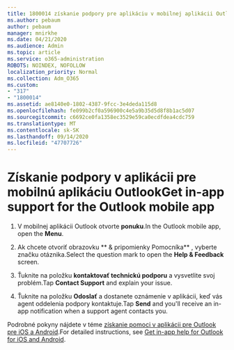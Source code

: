 ```yaml
---
title: 1800014 získanie podpory pre aplikáciu v mobilnej aplikácii Outlook
ms.author: pebaum
author: pebaum
manager: mnirkhe
ms.date: 04/21/2020
ms.audience: Admin
ms.topic: article
ms.service: o365-administration
ROBOTS: NOINDEX, NOFOLLOW
localization_priority: Normal
ms.collection: Adm_O365
ms.custom:
- "317"
- "1800014"
ms.assetid: ae8140e0-1802-4387-9fcc-3e4deda115d8
ms.openlocfilehash: fe099b2cf0a596900c4e5a9b35d5d8f8b1ac5d07
ms.sourcegitcommit: c6692ce0fa1358ec3529e59ca0ecdfdea4cdc759
ms.translationtype: MT
ms.contentlocale: sk-SK
ms.lasthandoff: 09/14/2020
ms.locfileid: "47707726"
---
```

# <a name="get-in-app-support-for-the-outlook-mobile-app"></a><span data-ttu-id="8b2a5-102">Získanie podpory v aplikácii pre mobilnú aplikáciu Outlook</span><span class="sxs-lookup"><span data-stu-id="8b2a5-102">Get in-app support for the Outlook mobile app</span></span>

1. <span data-ttu-id="8b2a5-103">V mobilnej aplikácii Outlook otvorte **ponuku**.</span><span class="sxs-lookup"><span data-stu-id="8b2a5-103">In the Outlook mobile app, open the **Menu**.</span></span>

2. <span data-ttu-id="8b2a5-104">Ak chcete otvoriť obrazovku \*\* &amp; pripomienky Pomocníka\*\* , vyberte značku otáznika.</span><span class="sxs-lookup"><span data-stu-id="8b2a5-104">Select the question mark to open the **Help &amp; Feedback** screen.</span></span>

3. <span data-ttu-id="8b2a5-105">Ťuknite na položku **kontaktovať technickú podporu** a vysvetlite svoj problém.</span><span class="sxs-lookup"><span data-stu-id="8b2a5-105">Tap **Contact Support** and explain your issue.</span></span>

4. <span data-ttu-id="8b2a5-106">Ťuknite na položku **Odoslať** a dostanete oznámenie v aplikácii, keď vás agent oddelenia podpory kontaktuje.</span><span class="sxs-lookup"><span data-stu-id="8b2a5-106">Tap **Send** and you'll receive an in-app notification when a support agent contacts you.</span></span>

<span data-ttu-id="8b2a5-107">Podrobné pokyny nájdete v téme [získanie pomoci v aplikácii pre Outlook pre iOS a Android](https://support.office.com/article/218a22d1-9fa5-4889-b689-de1c63493243.aspx#ID0EAABAAA=Contact_Support).</span><span class="sxs-lookup"><span data-stu-id="8b2a5-107">For detailed instructions, see [Get in-app help for Outlook for iOS and Android](https://support.office.com/article/218a22d1-9fa5-4889-b689-de1c63493243.aspx#ID0EAABAAA=Contact_Support).</span></span>
